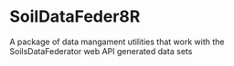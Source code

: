 # SoilDataFeder8R

A package of data mangament utilities that work with the SoilsDataFederator web API generated data sets
